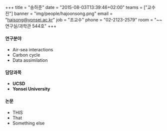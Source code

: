 +++
title = "송하준"
date = "2015-08-03T13:39:46+02:00"
teams = ["교수진"]
banner = "img/people/hajoonsong.png"
email = "hajsong@yonsei.ac.kr"
job = "조교수"
phone = "02-2123-2579"
room = "~~ 연구실/과학관 544호"
+++

#### 연구분야
+ Air-sea interactions
+ Carbon cycle
+ Data assimilation

#### 담당과목
+ **UCSD**
+ **Yonsei University**

#### 논문
+ THIS
+ That
+ Something else


